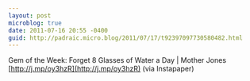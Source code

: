 ```yaml
---
layout: post
microblog: true
date: 2011-07-16 20:55 -0400
guid: http://padraic.micro.blog/2011/07/17/t92397097730580482.html
---
```

Gem of the Week: Forget 8 Glasses of Water a Day | Mother Jones [http://j.mp/oy3hzR](http://j.mp/oy3hzR) (via Instapaper)
